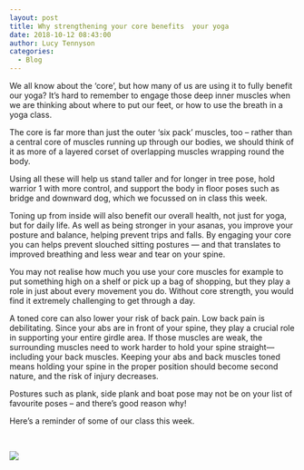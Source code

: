 ```yaml
---
layout: post
title: Why strengthening your core benefits  your yoga
date: 2018-10-12 08:43:00
author: Lucy Tennyson
categories:
  - Blog
---
```


We all know about the ‘core’, but how many of us are using it to fully benefit our yoga? It’s hard to remember to engage those deep inner muscles when we are thinking about where to put our feet, or how to use the breath in a yoga class.

The core is far more than just the outer ‘six pack’ muscles, too – rather than a central core of muscles running up through our bodies, we should think of it as more of a layered corset of overlapping muscles wrapping round the body.

Using all these will help us stand taller and for longer in tree pose, hold warrior 1 with more control, and support the body in floor poses such as bridge and downward dog, which we focussed on in class this week.

Toning up from inside will also benefit our overall health, not just for yoga, but for daily life. As well as being stronger in your asanas, you improve your posture and balance, helping prevent trips and falls. By engaging your core you can helps prevent slouched sitting postures — and that translates to improved breathing and less wear and tear on your spine.

You may not realise how much you use your core muscles for example to put something high on a shelf or pick up a bag of shopping, but they play a role in just about every movement you do. Without core strength, you would find it extremely challenging to get through a day.

A toned core can also lower your risk of back pain. Low back pain is debilitating. Since your abs are in front of your spine, they play a crucial role in supporting your entire girdle area. If those muscles are weak, the surrounding muscles need to work harder to hold your spine straight—including your back muscles. Keeping your abs and back muscles toned means holding your spine in the proper position should become second nature, and the risk of injury decreases.&nbsp;&nbsp;

Postures such as plank, side plank and boat pose may not be on your list of favourite poses – and there’s good reason why!

Here’s a reminder of some of our class this week.

&nbsp;

![](blob:https://app.cloudcannon.com/5cae99ab-36fe-d642-a959-a28fb35864c4)